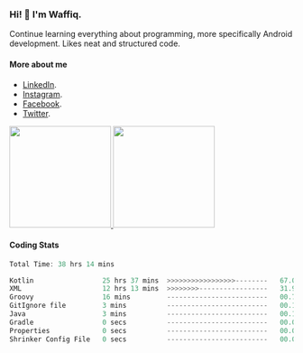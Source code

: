 ### Hi! 👋 I'm Waffiq.

Continue learning everything about programming, more specifically Android development. Likes neat and structured code.

#### More about me 
- [LinkedIn](https://www.linkedin.com/in/waffiqaziz/).
- [Instagram](https://www.instagram.com/waffiqaziz/).
- [Facebook](https://web.facebook.com/WaffiqAziz/).
- [Twitter](https://twitter.com/AzizWaffiq).

<p align="left">
<a href="https://github.com/waffiqaziz">
  <img height="180em" src="https://github-readme-stats-eight-theta.vercel.app/api?username=waffiqaziz&show_icons=true&theme=algolia&include_all_commits=true&count_private=true"/>
  <img height="180em" src="https://github-readme-stats-eight-theta.vercel.app/api/top-langs/?username=waffiqaziz&layout=compact&langs_count=8&theme=algolia"/>
</a>
</p>

#### Coding Stats
<!--START_SECTION:waka-->

```rust
Total Time: 38 hrs 14 mins

Kotlin                 25 hrs 37 mins  >>>>>>>>>>>>>>>>>--------   67.02 %
XML                    12 hrs 13 mins  >>>>>>>>-----------------   31.95 %
Groovy                 16 mins         -------------------------   00.71 %
GitIgnore file         3 mins          -------------------------   00.14 %
Java                   3 mins          -------------------------   00.13 %
Gradle                 0 secs          -------------------------   00.03 %
Properties             0 secs          -------------------------   00.02 %
Shrinker Config File   0 secs          -------------------------   00.00 %
```

<!--END_SECTION:waka-->

